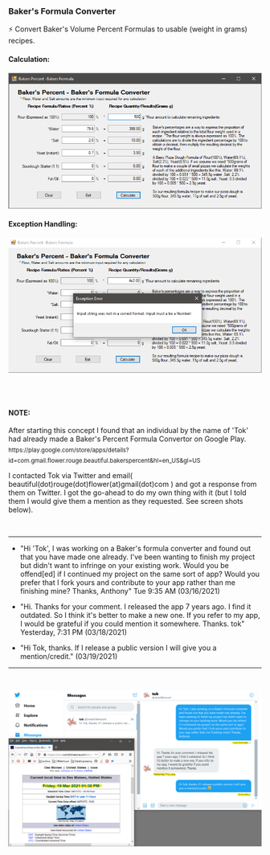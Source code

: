 ### Baker's Formula Converter
⚡ Convert Baker's Volume Percent Formulas to usable (weight in grams) recipes. <br/>

#### Calculation:
![Alt](https://github.com/Hamberfim/BakersFormulaConverter/blob/main/BakersPercentages/ScreenshotCalculated.png "Calculation")


#### Exception Handling:
![Alt](https://github.com/Hamberfim/BakersFormulaConverter/blob/main/BakersPercentages/ScreenshotException.png "Exception Handling")

<br/><br/>
#### NOTE:
<p>After starting this concept I found that an individual by the name of 'Tok' had already made a Baker's Percent Formula Convertor on Google Play.<br/>
<sub>https://play.google.com/store/apps/details?id=com.gmail.flower.rouge.beautiful.bakerspercent&hl=en_US&gl=US</sub></p>
<p>I contacted Tok via Twitter and email( beautiful(dot)rouge(dot)flower(at)gmail(dot)com ) and got a response from them on Twitter. I got the go-ahead to do my own thing with it (but I told them I would give them a mention as they requested. See screen shots below).</p>
<br/>
<hr>

* <p>"Hi 'Tok', I was working on a Baker's formula converter and found out that you have made one already. I've been wanting to finish my project but didn't want to infringe on your existing work. Would you be offend[ed] if I continued my project on the same sort of app? Would you prefer that I fork yours and contribute to your app rather than me finishing mine? Thanks, Anthony" Tue 9:35 AM (03/16/2021)</p>

* <p>"Hi. Thanks for your comment. I released the app 7 years ago. I find it outdated. So I think it's better to make a new one. If you refer to my app, I would be grateful if you could mention it somewhere. Thanks. tok" Yesterday, 7:31 PM (03/18/2021)</p>

* <p>"Hi Tok, thanks. If I release a public version I will give you a mention/credit." (03/19/2021)</p>
<hr>
<br/>

![Alt](https://github.com/Hamberfim/BakersFormulaConverter/blob/main/Tok_BakersFormula.png "Screenshot of conversation")

